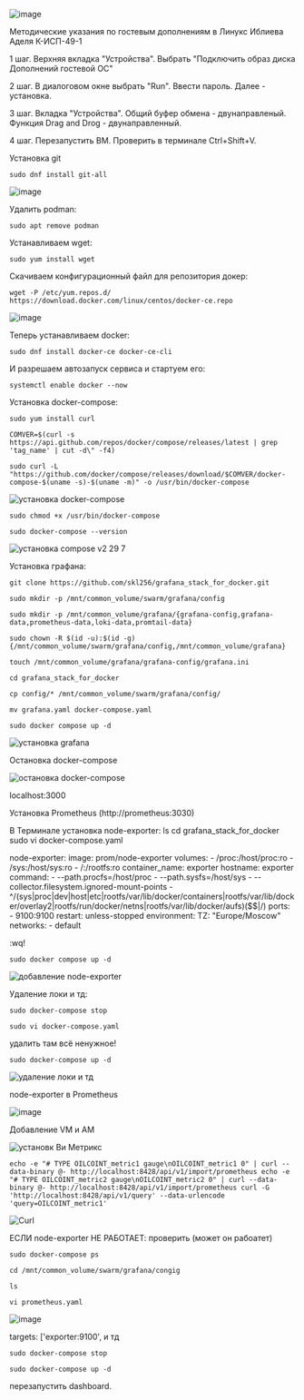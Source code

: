 ![image](https://github.com/user-attachments/assets/267323fd-013b-4b9f-ace1-b73fd6409840)

Методические указания по гостевым дополнениям в Линукс Иблиева Аделя К-ИСП-49-1

1 шаг. Верхняя вкладка "Устройства". Выбрать "Подключить образ диска Дополнений гостевой ОС"

2 шаг. В диалоговом окне выбрать "Run". Ввести пароль. Далее - установка.

3 шаг. Вкладка "Устройства". Общий буфер обмена - двунаправленый. Функция Drag and Drog - двунаправленный. 

4 шаг. Перезапустить ВМ. Проверить в терминале Ctrl+Shift+V.


Установка git

`sudo dnf install git-all`

![image](https://github.com/user-attachments/assets/5526f1ca-deb8-4fee-801a-b789a1fb4136)


Удалить podman:

`sudo apt remove podman`


Устанавливаем wget:

`sudo yum install wget`


Скачиваем конфигурационный файл для репозитория докер:

`wget -P /etc/yum.repos.d/ https://download.docker.com/linux/centos/docker-ce.repo`

![image](https://github.com/user-attachments/assets/97021146-71d2-4254-93d1-a10e8ed0a8b4)


Теперь устанавливаем docker:

`sudo dnf install docker-ce docker-ce-cli`


И разрешаем автозапуск сервиса и стартуем его:

`systemctl enable docker --now`


Установка docker-compose:

`sudo yum install curl`

`COMVER=$(curl -s https://api.github.com/repos/docker/compose/releases/latest | grep 'tag_name' | cut -d\" -f4)`

`sudo curl -L "https://github.com/docker/compose/releases/download/$COMVER/docker-compose-$(uname -s)-$(uname -m)" -o /usr/bin/docker-compose`

![установка docker-compose](https://github.com/user-attachments/assets/2497ce3a-8ac9-497d-b110-34c5b5d688bd)

`sudo chmod +x /usr/bin/docker-compose`

`sudo docker-compose --version`

![установка compose v2 29 7](https://github.com/user-attachments/assets/20a492d4-7380-42f0-b57d-629a639feb28)


Установка графана:

`git clone https://github.com/skl256/grafana_stack_for_docker.git`

`sudo mkdir -p /mnt/common_volume/swarm/grafana/config`

`sudo mkdir -p /mnt/common_volume/grafana/{grafana-config,grafana-data,prometheus-data,loki-data,promtail-data}`

`sudo chown -R $(id -u):$(id -g) {/mnt/common_volume/swarm/grafana/config,/mnt/common_volume/grafana}`

`touch /mnt/common_volume/grafana/grafana-config/grafana.ini`

`cd grafana_stack_for_docker`

`cp config/* /mnt/common_volume/swarm/grafana/config/`

`mv grafana.yaml docker-compose.yaml`

`sudo docker compose up -d`

![установка grafana](https://github.com/user-attachments/assets/a106fc25-6123-406e-bb83-0b3fe545076f)


Остановка docker-compose

![остановка docker-compose](https://github.com/user-attachments/assets/389f093b-18bd-41d9-925e-0ab9be7c34b2)


localhost:3000

Установка Prometheus (http://prometheus:3030)

В Терминале установка node-exporter:
ls
cd grafana_stack_for_docker
sudo vi docker-compose.yaml

node-exporter:
    image: prom/node-exporter
    volumes:
      - /proc:/host/proc:ro
      - /sys:/host/sys:ro
      - /:/rootfs:ro
    container_name: exporter
    hostname: exporter
    command:
      - --path.procfs=/host/proc
      - --path.sysfs=/host/sys
      - --collector.filesystem.ignored-mount-points
      - ^/(sys|proc|dev|host|etc|rootfs/var/lib/docker/containers|rootfs/var/lib/docker/overlay2|rootfs/run/docker/netns|rootfs/var/lib/docker/aufs)($$|/)
    ports:
      - 9100:9100
    restart: unless-stopped
    environment:
      TZ: "Europe/Moscow"
    networks:
      - default

:wq!

`sudo docker compose up -d`

![добавление node-exporter](https://github.com/user-attachments/assets/015d3026-4efe-4ca0-924c-81c2c4516321)


Удаление локи и тд:

`sudo docker-compose stop`

`sudo vi docker-compose.yaml`

удалить там всё ненужное!

`sudo docker-compose up -d`

![удаление локи и тд](https://github.com/user-attachments/assets/51724023-c80c-4493-8d10-d5b63f2abd6b)


node-exporter в Prometheus

![image](https://github.com/user-attachments/assets/cd951a53-ebd0-452c-8476-0b7007043c88)


Добавление VM и AM

![установк Ви Метрикс](https://github.com/user-attachments/assets/11494698-97b6-4e29-8b6d-84b9d93d22d6)




`echo -e "# TYPE OILCOINT_metric1 gauge\nOILCOINT_metric1 0" | curl --data-binary @- http://localhost:8428/api/v1/import/prometheus
echo -e "# TYPE OILCOINT_metric2 gauge\nOILCOINT_metric2 0" | curl --data-binary @- http://localhost:8428/api/v1/import/prometheus
curl -G 'http://localhost:8428/api/v1/query' --data-urlencode 'query=OILCOINT_metric1'`

![Curl](https://github.com/user-attachments/assets/e4233e5c-0eab-4080-a72f-48d2184b5eb2)



ЕСЛИ node-exporter НЕ РАБОТАЕТ:
проверить (может он рабоатет)

`sudo docker-compose ps`

`cd /mnt/common_volume/swarm/grafana/congig`

`ls`

`vi prometheus.yaml`

![image](https://github.com/user-attachments/assets/afc6f70e-fd32-483a-8c96-82fbe11d5bce)

targets: ['exporter:9100', и тд

`sudo docker-compose stop`

`sudo docker-compose up -d`

перезапустить dashboard.

